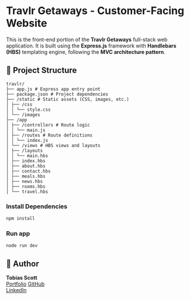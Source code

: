 # Travlr Getaways - Customer-Facing Website

This is the front-end portion of the **Travlr Getaways** full-stack web application. It is built using the **Express.js** framework with **Handlebars (HBS)** templating engine, following the **MVC architecture pattern**.

## 📁 Project Structure

```
travlr/
├── app.js # Express app entry point
├── package.json # Project dependencies
├── /static # Static assets (CSS, images, etc.)
│ ├── /css
│ │ └── style.css
│ └── /images
├── /app
│ ├── /controllers # Route logic
│ │ └── main.js
│ ├── /routes # Route definitions
│ │ └── index.js
│ └── /views # HBS views and layouts
│ ├── /layouts
│ │ └── main.hbs
│ ├── index.hbs
│ ├── about.hbs
│ ├── contact.hbs
│ ├── meals.hbs
│ ├── news.hbs
│ ├── rooms.hbs
│ └── travel.hbs
```

### Install Dependencies

```bash
npm install
```

### Run app

```
node run dev
```

## 👤 Author

**Tobias Scott**  
[Portfolio](https://tcs-portfolio.netlify.app/)
[GitHub](https://github.com/mergemaven11)  
[LinkedIn](https://www.linkedin.com/in/tobias-scott-he-him-b3572751/)
